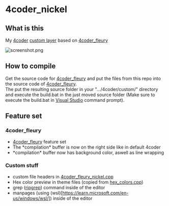 # 4coder_nickel
## What is this
My [4coder](https://4coder.net) [custom layer](https://4coder.handmade.network/forums/articles/t/7319-customization_layer_-_getting_started__4coder_4.1_) based on [4coder_fleury](https://github.com/4coder-archive/4coder_fleury/)  

![screenshot.png](https://raw.githubusercontent.com/nickel-dev/4coder_nickel/a56242d28646a0ed32eb4a0d55b263a62801b41d/screenshot.png)  

## How to compile
Get the source code for [4coder_fleury](https://github.com/4coder-archive/4coder_fleury/) and put the files from this repo into the source code of [4coder_fleury](https://github.com/4coder-archive/4coder_fleury/).  
The put the resulting source folder in your ".../4coder/custom/" directory and execute the build.bat in the just moved source folder (Make sure to execute the build.bat in [Visual Studio](https://visualstudio.com) command prompt).  

## Feature set
### 4coder_fleury
- [4coder_fleury](https://github.com/4coder-archive/4coder_fleury/) feature set
- The \*compilation\* buffer is now on the right side like in default 4coder
- \*compilation\* buffer now has background color, aswell as line wrapping  

### Custom stuff
- custom file headers in [4coder_fleury_nickel.cpp](https://github.com/nickel-dev/4coder_nickel/blob/main/4coder_fleury_nickel.cpp#L38)
- Hex color preview in theme files (copied from [hex_colors.cpp](https://gist.github.com/thevaber/58bb6a1c03ebe56309545f413e898a95))
- grep ([ripgrep](https://github.com/BurntSushi/ripgrep)) command inside of the editor
- manpages (using (wsl)[https://learn.microsoft.com/en-us/windows/wsl/]) inside of the editor
